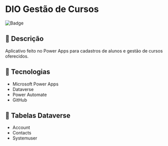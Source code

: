 # DIO Gestão de Cursos

![Badge](https://img.shields.io/badge/Status-Em%20Desenvolvimento-yellow)

## 📌 Descrição
Aplicativo feito no Power Apps para cadastros de alunos e gestão de cursos oferecidos.

## 🚀 Tecnologias
- Microsoft Power Apps  
- Dataverse  
- Power Automate  
- GitHub  

## 📂 Tabelas Dataverse
- Account 
- Contacts  
- Systemuser
